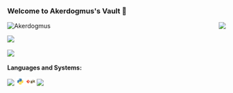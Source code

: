 ### Welcome to Akerdogmus's Vault 👋

<img align='right' src="https://github-readme-stats.vercel.app/api?username=Akerdogmus&show_icons=true">

<p align="left"> <img src="https://komarev.com/ghpvc/?username=Akerdogmus" alt="Akerdogmus" /> </p> 

[![](https://img.shields.io/github/followers/Akerdogmus?style=social)](https://www.github.com/Akerdogmus)

[![](https://img.shields.io/badge/linkedin-%230077B5.svg?&style=for-the-badge&logo=linkedin&logoColor=white)](https://www.linkedin.com/in/alim-kerem-erdogmus/)

**Languages and Systems:**

<code><img height="20" src="https://devnot.com/wp-content/uploads/2020/03/robot-operationg-system.png"></code>
<code><img height="20" src="https://raw.githubusercontent.com/github/explore/80688e429a7d4ef2fca1e82350fe8e3517d3494d/topics/python/python.png"></code>
<code><img height="20" src="https://raw.githubusercontent.com/github/explore/80688e429a7d4ef2fca1e82350fe8e3517d3494d/topics/git/git.png"></code>
<code><img height="20" src="https://www.docker.com/sites/default/files/d8/styles/role_icon/public/2019-07/Docker-Logo-White-RGB_Horizontal.png?itok=cFIHFZiP"></code>






<!--
**Akerdogmus/Akerdogmus** is a ✨ _special_ ✨ repository because its `README.md` (this file) appears on your GitHub profile.

Here are some ideas to get you started:

- 🔭 I’m currently working on ...
- 🌱 I’m currently learning ...
- 👯 I’m looking to collaborate on ...
- 🤔 I’m looking for help with ...
- 💬 Ask me about ...
- 📫 How to reach me: ...
- 😄 Pronouns: ...
- ⚡ Fun fact: ...
-->
